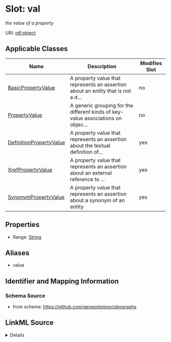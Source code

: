 

# Slot: val


_the value of a property_



URI: [rdf:object](http://www.w3.org/1999/02/22-rdf-syntax-ns#object)



<!-- no inheritance hierarchy -->





## Applicable Classes

| Name | Description | Modifies Slot |
| --- | --- | --- |
| [BasicPropertyValue](BasicPropertyValue.md) | A property value that represents an assertion about an entity that is not a d... |  no  |
| [PropertyValue](PropertyValue.md) | A generic grouping for the different kinds of key-value associations on objec... |  no  |
| [DefinitionPropertyValue](DefinitionPropertyValue.md) | A property value that represents an assertion about the textual definition of... |  yes  |
| [XrefPropertyValue](XrefPropertyValue.md) | A property value that represents an assertion about an external reference to ... |  yes  |
| [SynonymPropertyValue](SynonymPropertyValue.md) | A property value that represents an assertion about a synonym of an entity |  yes  |







## Properties

* Range: [String](String.md)



## Aliases


* value



## Identifier and Mapping Information







### Schema Source


* from schema: https://github.com/geneontology/obographs




## LinkML Source

<details>
```yaml
name: val
description: the value of a property
from_schema: https://github.com/geneontology/obographs
aliases:
- value
rank: 1000
slot_uri: rdf:object
alias: val
domain_of:
- PropertyValue
range: string

```
</details>